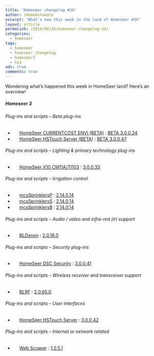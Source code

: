 ```yaml
---
title: 'Homeseer changelog #34'
author: iHomeAutomate
excerpt: "What's new this week in the land of Homeseer #34"
layout: article
permalink: /2014/08/24/homeseer-changelog-34/
categories:
  - homeseer
tags:
  - homeseer
  - homeseer_changelog
  - homeseer3
  - hs3
ads: true
comments: true  
---
```

Wondering what&#8217;s happened this week in HomeSeer land? Here&#8217;s an overview!

##### Homeseer 3

###### Plug-ins and scripts &#8211; Beta plug-ins

  * <img src="http://homeseer.com/updates3/icons/Plug-In.gif" width="16" height="16" /> [HomeSeer CURRENTCOST ENVI (BETA)][1] : [BETA 3.0.0.24][2]
  * <img src="http://homeseer.com/updates3/icons/Plug-In.gif" width="16" height="16" /> [HomeSeer HSTouch Server (BETA)][3] : [BETA 3.0.0.47][4]

###### Plug-ins and scripts &#8211; Lighting & primary technology plug-ins

  * <img src="http://homeseer.com/updates3/icons/Plug-In.gif" width="16" height="16" /> [HomeSeer X10 CM11A/TI103][5] : [3.0.0.33][6]

###### Plug-ins and scripts &#8211; Irrigation control

  * <img src="http://mcsSprinklers.com/SprinklerOn.gif" width="16" height="16" /> [mcsSprinklersP][7] : [2.14.0.14][8]
  * <img src="http://mcsSprinklers.com/SprinklerFail.gif" width="16" height="16" /> [mcsSprinklersS][7] : [2.14.0.14][9]
  * <img src="http://mcsSprinklers.com/SprinklerOff.gif" width="16" height="16" /> [mcsSprinklersB][7] : [2.14.0.14][10]

###### Plug-ins and scripts &#8211; Audio / video and infra-red (ir) support

  * <img src="http://dl.dropbox.com/u/7088674/Homeseer3/BladeLogo.gif" width="16" height="16" /> [BLDenon][11] : [2.0.18.0][12]

###### Plug-ins and scripts &#8211; Security plug-ins

  * <img src="http://homeseer.com/updates3/icons/Plug-In.gif" width="16" height="16" /> [HomeSeer DSC Security][13] : [3.0.0.41][14]

###### Plug-ins and scripts &#8211; Wireless receiver and transceiver support

  * <img src="http://dl.dropbox.com/u/7088674/Homeseer3/BladeLogo.gif" width="16" height="16" /> [BLRF][15] : [2.0.65.0][16]

###### Plug-ins and scripts &#8211; User interfaces

  * <img src="http://homeseer.com/updates3/icons/Plug-In.gif" width="16" height="16" /> [HomeSeer HSTouch Server][3] : [3.0.0.42][17]

###### Plug-ins and scripts &#8211; Internet or network related

  * <img src="http://www.rhusoft.com/downloads/hs3/HSPI_WebScraper.gif" width="16" height="16" /> [Web Scraper][18] : [1.0.5.1][19]

 [1]: http://homeseer.com/updates3/descriptions/CurrentCost.htm
 [2]: http://homeseer.com/updates3/HSPI_CURRENTCOST_3_0_0_24.zip "Download"
 [3]: http://homeseer.com/updates3/descriptions/HSTouch.htm
 [4]: http://homeseer.com/updates3/HSPI_HSTouch_3.0.0.47.zip "Download"
 [5]: http://homeseer.com/updates3/descriptions/X10.htm
 [6]: http://homeseer.com/updates3/HSPI_X10_3_0_0_33.zip "Download"
 [7]: http://mcsSprinklers.com/HSupdater_mcsSprinklers.htm
 [8]: http://mcsSprinklers.com/mcsSprinklersP_2_14_0_14_HS3.zip "Download"
 [9]: http://mcsSprinklers.com/mcsSprinklersS_2_14_0_14_HS3.zip "Download"
 [10]: http://mcsSprinklers.com/mcsSprinklersB_2_14_0_14_HS3.zip "Download"
 [11]: http://dl.dropbox.com/u/7088674/Homeseer3/BLDenon/BLDenon.htm
 [12]: http://dl.dropbox.com/u/7088674/Homeseer3/BLDenon/BLDenon_2-0-18-0.zip "Download"
 [13]: http://store.homeseer.com/store/HomeSeer-DSC-Alarm-Panel-Software-Plug-in-P60.aspx
 [14]: http://homeseer.com/updates3/HSPI_DSC_3_0_0_41.zip "Download"
 [15]: http://dl.dropbox.com/u/7088674/Homeseer3/BLRF/BLRF.htm
 [16]: http://dl.dropbox.com/u/7088674/Homeseer3/BLRF/BLRF_2-0-65-0.zip "Download"
 [17]: http://homeseer.com/updates3/HSPI_HSTouch_3.0.0.42.zip "Download"
 [18]: http://www.rhusoft.com/downloads/hs3/HSPI_WebScraper.htm
 [19]: http://www.rhusoft.com/downloads/hs3/HSPI_WebScraper_1-0-5-1.zip "Download"
